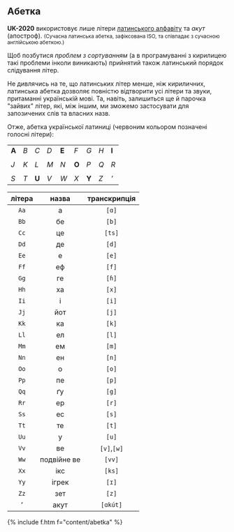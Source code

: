<a name="abetka"></a>

## Абетка

**UK-2020** використовує лише літери [латинського алфавіту](https://bit.ly/lat-abetka) та _акут_ (апостроф).
<small>(Сучасна латинська абетка, зафіксована ISO, та співпадає з сучасною англійською абеткою.)</small>

Щоб позбутися _проблем з сортуванням_ (а в програмуванні з кирилицею такі проблеми інколи виникають) прийнятий також латинський порядок слідування літер.

Не дивлячись на те, що латинських літер менше, ніж кириличних, латинська абетка дозволяє повністю відтворити усі літери та звуки, притаманні українській мові. Та, навіть, залишиться ще й парочка "зайвих" літер, які, між іншим, ми зможемо застосувати для запозичених слів та власних назв.

Отже, абетка української латиниці (<span class="l">червоним</span> кольором позначені голосні літери):

<table>
  <tr><td><b><span class="l">A</span></b></td><td><i>B</td><td><i>C</td><td><i>D</td><td><span class="l"><b>E</b></span></td><td><i>F</td><td><i>G</td><td><i>H</td><td><span class="l"><b>I</b></span></td></tr>
<tr><td colspan="10"></td></tr>
<tr><td><i>J</td><td><i>K</td><td><i>L</td><td><i>M</td><td><i>N</td><td><span class="l"><b>O</b></span></td><td><i>P</td><td><i>Q</td><td><i>R</td></tr>
<tr><td colspan="10"></td></tr>
    <tr><td><i>S</td><td><i>T</td><td><span class="l"><b>U</b></span></td><td><i>V</td><td><i>W</td><td><i>X</td><td><span class="l"><b>Y</b></span></td><td><i>Z</td><td><i>’</td></tr>
</table>


| літера |           назва            | транскрипція |
| :----: | :------------------------: | :----------: |
|  `Aa`  |  <span class="c">а</span>  |   `[ɑ]`      |
|  `Bb`  |            бе              |   `[b]`      |
|  `Cc`  |            це              |   `[ts]`     |
|  `Dd`  |            де              |   `[d]`      |
|  `Ee`  |  <span class="c">е</span>  |   `[e]`      |
|  `Ff`  |            еф              |   `[f]`      |
|  `Gg`  |            ге              |   `[ɦ]`      |
|  `Hh`  |            ха              |   `[x]`      |
|  `Ii`  |  <span class="c">і</span>  |   `[i]`      |
|  `Jj`  |            йот             |   `[j]`      |
|  `Kk`  |            ка              |   `[k]`      |
|  `Ll`  |            ел              |   `[l]`      |
|  `Mm`  |            ем              |   `[m]`      |
|  `Nn`  |            ен              |   `[n]`      |
|  `Oo`  |  <span class="c">o</span>  |   `[o]`      |
|  `Pp`  |            пе              |   `[p]`      |
|  `Qq`  |            ґу              |   `[g]`      |
|  `Rr`  |            ер              |   `[r]`      |
|  `Ss`  |            ес              |   `[s]`      |
|  `Tt`  |            те              |   `[t]`      |
|  `Uu`  |  <span class="c">у</span>  |   `[u]`      |
|  `Vv`  |            ве              | `[v]`,`[w]`  |
|  `Ww`  |        подвійне ве         |   `[vv]`     |
|  `Xx`  |            ікс             |   `[ks]`     |
|  `Yy`  | <span class="c">ігрек</span> |  `[ɪ]`     |
|  `Zz`  |            зет             |   `[z]`      |
|   `’`  |            акут            |   `[ɑkút]`   |


{% include f.htm f="content/abetka" %}
